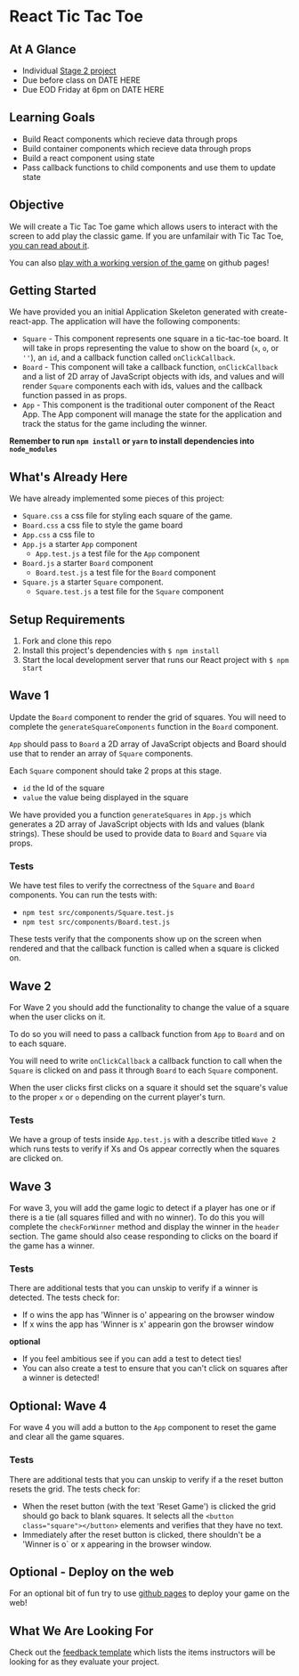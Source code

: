 # React Tic Tac Toe

## At A Glance

- Individual [Stage 2 project](https://github.com/Ada-Developers-Academy/pedagogy/blob/master/classroom/rule-of-three.md#stage-2)
- Due before class on DATE HERE
- Due EOD Friday at 6pm on DATE HERE

## Learning Goals

- Build React components which recieve data through props
- Build container components which recieve data through props
- Build a react component using state
- Pass callback functions to child components and use them to update state

## Objective

We will create a Tic Tac Toe game which allows users to interact with the screen to add play the classic game.  If you are unfamilair with Tic Tac Toe, [you can read about it](https://www.thesprucecrafts.com/tic-tac-toe-game-rules-412170).

You can also [play with a working version of the game](https://adagold.github.io/react-tic-tac-toe/) on github pages!

## Getting Started

We have provided you an initial Application Skeleton generated with create-react-app. The application will have the following components:

- `Square` - This component represents one square in a tic-tac-toe board.  It will take in props representing the value to show on the board (`x`, `o`, or `''`), an `id`, and a callback function called `onClickCallback`.
- `Board` - This component will take a callback function, `onClickCallback` and a list of 2D array of JavaScript objects with ids, and values and will render `Square` components each with ids, values and the callback function passed in as props.
- `App` - This component is the traditional outer component of the React App. The App component will manage the state for the application and track the status for the game including the winner.

**Remember to run `npm install` or `yarn` to install dependencies into `node_modules`**

## What's Already Here

We have already implemented some pieces of this project:

- `Square.css` a css file for styling each square of the game.
- `Board.css` a css file to style the game board
- `App.css` a css file to 
- `App.js` a starter `App` component
  - `App.test.js` a test file for the `App` component
- `Board.js` a starter `Board` component
  - `Board.test.js` a test file for the `Board` component
- `Square.js` a starter `Square` component.
  - `Square.test.js` a test file for the `Square` component

## Setup Requirements

1. Fork and clone this repo
1. Install this project's dependencies with `$ npm install`
1. Start the local development server that runs our React project with `$ npm start`

## Wave 1

Update the `Board` component to render the grid of squares.  You will need to complete the  `generateSquareComponents` function in the `Board` component.

`App` should pass to `Board` a 2D array of JavaScript objects and Board should use that to render an array of `Square` components.

Each `Square` component should take 2 props at this stage.

- `id` the Id of the square
- `value` the value being displayed in the square

We have provided you a function `generateSquares` in `App.js` which generates a 2D array of JavaScript objects with Ids and values (blank strings).  These should be used to provide data to `Board` and `Square` via props.

### Tests

We have test files to verify the correctness of the `Square` and `Board` components.  You can run the tests with:
  - `npm test src/components/Square.test.js`
  - `npm test src/components/Board.test.js`

These tests verify that the components show up on the screen when rendered and that the callback function is called when a square is clicked on.
## Wave 2

For Wave 2 you should add the functionality to change the value of a square when the user clicks on it.

To do so you will need to pass a callback function from `App` to `Board` and on to each square.  

You will need to write `onClickCallback` a callback function to call when the `Square` is clicked on and pass it through `Board` to each `Square` component.

When the user clicks first clicks on a square it should set the square's value to the proper `x` or `o` depending on the current player's turn.

### Tests

We have a group of tests inside `App.test.js` with a describe titled `Wave 2` which runs tests to verify if Xs and Os appear correctly when the squares are clicked on.

## Wave 3

For wave 3, you will add the game logic to detect if a player has one or if there is a tie (all squares filled and with no winner).  To do this you will complete the `checkForWinner` method and display the winner in the `header` section.  The game should also cease responding to clicks on the board if the game has a winner.

### Tests

There are additional tests that you can unskip to verify if a winner is detected.  The tests check for:

- If o wins the app has 'Winner is o' appearing on the browser window
- If x wins the app has 'Winner is x' appearin gon the browser window

**optional** 

-  If you feel ambitious see if you can add a test to detect ties!
-  You can also create a test to ensure that you can't click on squares after a winner is detected!

## Optional:  Wave 4

For wave 4 you will add a button to the `App` component to reset the game and clear all the game squares.  

### Tests

There are additional tests that you can unskip to verify if a the reset button resets the grid.  The tests check for:

- When the reset button (with the text 'Reset Game') is clicked the grid should go back to blank squares.  It selects all the `<button class="square"></button>` elements and verifies that they have no text.
- Immediately after the reset button is clicked, there shouldn't be a 'Winner is o` or x appearing in the browser window.

## Optional - Deploy on the web

For an optional bit of fun try to use [github pages](https://github.com/gitname/react-gh-pages) to deploy your game on the web!

## What We Are Looking For

Check out the [feedback template](feedback.md) which lists the items instructors will be looking for as they evaluate your project.

